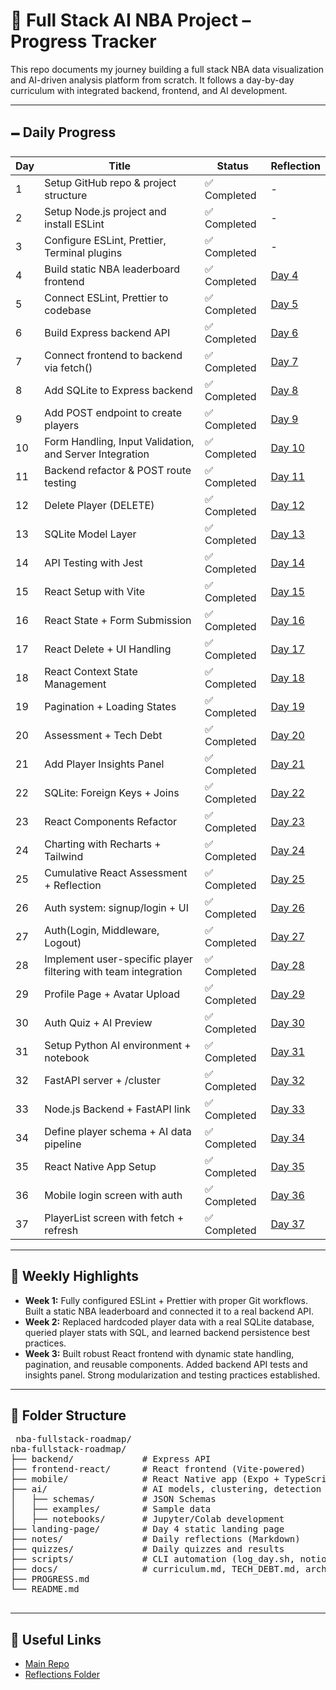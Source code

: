 # 🏀 Full Stack AI NBA Project – Progress Tracker

This repo documents my journey building a full stack NBA data visualization and AI-driven analysis platform from scratch. It follows a day-by-day curriculum with integrated backend, frontend, and AI development.

---

## 🗕️ Daily Progress

| Day | Title                                                          | Status       | Reflection                          |
| --- | -------------------------------------------------------------- | ------------ | ----------------------------------- |
| 1   | Setup GitHub repo & project structure                          | ✅ Completed | -                                   |
| 2   | Setup Node.js project and install ESLint                       | ✅ Completed | -                                   |
| 3   | Configure ESLint, Prettier, Terminal plugins                   | ✅ Completed | -                                   |
| 4   | Build static NBA leaderboard frontend                          | ✅ Completed | [Day 4](notes/day4-reflection.md)   |
| 5   | Connect ESLint, Prettier to codebase                           | ✅ Completed | [Day 5](notes/day5-reflection.md)   |
| 6   | Build Express backend API                                      | ✅ Completed | [Day 6](notes/day6-reflection.md)   |
| 7   | Connect frontend to backend via fetch()                        | ✅ Completed | [Day 7](notes/day7-reflection.md)   |
| 8   | Add SQLite to Express backend                                  | ✅ Completed | [Day 8](notes/day8-reflection.md)   |
| 9   | Add POST endpoint to create players                            | ✅ Completed | [Day 9](notes/day9-reflection.md)   |
| 10  | Form Handling, Input Validation, and Server Integration        | ✅ Completed | [Day 10](notes/day10-reflection.md) |
| 11  | Backend refactor & POST route testing                          | ✅ Completed | [Day 11](notes/day11-reflection.md) |
| 12  | Delete Player (DELETE)                                         | ✅ Completed | [Day 12](notes/day12-reflection.md) |
| 13  | SQLite Model Layer                                             | ✅ Completed | [Day 13](notes/day13-reflection.md) |
| 14  | API Testing with Jest                                          | ✅ Completed | [Day 14](notes/day14-reflection.md) |
| 15  | React Setup with Vite                                          | ✅ Completed | [Day 15](notes/day15-reflection.md) |
| 16  | React State + Form Submission                                  | ✅ Completed | [Day 16](notes/day16-reflection.md) |
| 17  | React Delete + UI Handling                                     | ✅ Completed | [Day 17](notes/day17-reflection.md) |
| 18  | React Context State Management                                 | ✅ Completed | [Day 18](notes/day18-reflection.md) |
| 19  | Pagination + Loading States                                    | ✅ Completed | [Day 19](notes/day19-reflection.md) |
| 20  | Assessment + Tech Debt                                         | ✅ Completed | [Day 20](notes/day20-reflection.md) |
| 21  | Add Player Insights Panel                                      | ✅ Completed | [Day 21](notes/day21-reflection.md) |
| 22  | SQLite: Foreign Keys + Joins                                   | ✅ Completed | [Day 22](notes/day22-reflection.md) |
| 23  | React Components Refactor                                      | ✅ Completed | [Day 23](notes/day23-reflection.md) |
| 24  | Charting with Recharts + Tailwind                              | ✅ Completed | [Day 24](notes/day24-reflection.md) |
| 25  | Cumulative React Assessment + Reflection                       | ✅ Completed | [Day 25](notes/day25-reflection.md) |
| 26  | Auth system: signup/login + UI                                 | ✅ Completed | [Day 26](notes/day26-reflection.md) |
| 27  | Auth(Login, Middleware, Logout)                                | ✅ Completed | [Day 27](notes/day27-reflection.md) |
| 28  | Implement user-specific player filtering with team integration | ✅ Completed | [Day 28](notes/day28-reflection.md) |
| 29  | Profile Page + Avatar Upload                                   | ✅ Completed | [Day 29](notes/day29-reflection.md) |
| 30  | Auth Quiz + AI Preview                                         | ✅ Completed | [Day 30](notes/day30-reflection.md) |
| 31  | Setup Python AI environment + notebook                         | ✅ Completed | [Day 31](notes/day31-reflection.md) |
| 32  | FastAPI server + /cluster                                      | ✅ Completed | [Day 32](notes/day32-reflection.md) |
| 33  | Node.js Backend + FastAPI link                                 | ✅ Completed | [Day 33](notes/day33-reflection.md) |
| 34  | Define player schema + AI data pipeline                        | ✅ Completed | [Day 34](notes/day34-reflection.md) |
| 35  | React Native App Setup                                         | ✅ Completed | [Day 35](notes/day35-reflection.md) |
| 36 | Mobile login screen with auth | ✅ Completed | [Day 36](notes/day36-reflection.md) |
| 37 | PlayerList screen with fetch + refresh | ✅ Completed | [Day 37](notes/day37-reflection.md) |

---

## 🧠 Weekly Highlights

- **Week 1:** Fully configured ESLint + Prettier with proper Git workflows. Built a static NBA leaderboard and connected it to a real backend API.
- **Week 2:** Replaced hardcoded player data with a real SQLite database, queried player stats with SQL, and learned backend persistence best practices.
- **Week 3:** Built robust React frontend with dynamic state handling, pagination, and reusable components. Added backend API tests and insights panel. Strong modularization and testing practices established.

---

## 📂 Folder Structure

<pre> nba-fullstack-roadmap/ 
nba-fullstack-roadmap/
├── backend/             # Express API 
├── frontend-react/      # React frontend (Vite-powered)
├── mobile/              # React Native app (Expo + TypeScript)
├── ai/                  # AI models, clustering, detection
│   ├── schemas/         # JSON Schemas
│   ├── examples/        # Sample data
│   ├── notebooks/       # Jupyter/Colab development
├── landing-page/        # Day 4 static landing page
├── notes/               # Daily reflections (Markdown)
├── quizzes/             # Daily quizzes and results
├── scripts/             # CLI automation (log_day.sh, notion_update.py)
├── docs/                # curriculum.md, TECH_DEBT.md, architecture diagrams
├── PROGRESS.md
└── README.md

</pre>

---

## 🔗 Useful Links

- [Main Repo](https://github.com/yemiajibola23/nba-fullstack-roadmap)
- [Reflections Folder](https://github.com/yemiajibola23/nba-fullstack-roadmap/tree/main/notes)
